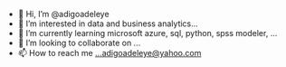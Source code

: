 - 👋 Hi, I’m @adigoadeleye
- 👀 I’m interested in data and business analytics...
- 🌱 I’m currently learning microsoft azure, sql, python, spss modeler, ...
- 💞️ I’m looking to collaborate on ...
- 📫 How to reach me ...adigoadeleye@yahoo.com

<!---
adigoadeleye/adigoadeleye is a ✨ special ✨ repository because its `README.md` (this file) appears on your GitHub profile.
You can click the Preview link to take a look at your changes.
--->
